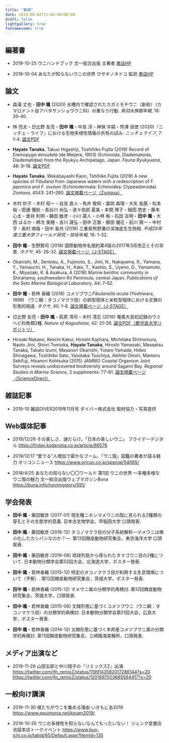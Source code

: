 ```yaml
---
title: "業績"
date: 2019-08-02T11:04:49+08:00
draft: false
lightgallery: true
fontawesome: true
---
```


## 編著書
* 2019-10-25 ウニハンドブック 文一総合出版 主著者 [書店HP <i class="fas fa-external-link-alt"></i>](https://www.bun-ichi.co.jp/tabid/57/pdid/978-4-8299-8165-8/Default.aspx)

* 2019-10-04 あなたが知らないウニの世界 ウサギノネドコ 監訳 [書店HP <i class="fas fa-external-link-alt"></i>](https://usaginonedoko.shop-pro.jp/?pid=145610580)

## 論文
* 森滝 丈也・**田中 颯** (2020) 水槽内で確認されたカガミモチウニ（新称）（カマロドント目アバタサンショウウニ科）の重なり行動. *鳥羽水族館年報*, 16: 35–40.

* 林 亮太・日比野 友亮・**田中 颯**・中島 淳・神保 宇嗣・熊澤 辰徳 (2020)『ニッチェ・ライフ』における生物多様性情報の共有の試み. *ニッチェライフ*, 7: 1–4. [論文PDF <i class="fas fa-external-link-alt"></i>](https://media.niche-life.com/series/007/Niche007_01.pdf)

* **Hayate Tanaka**, Takuo Higashiji, Toshihiko Fujita (2019) Record of *Eremopyga denudata* (de Meijere, 1903) (Echinoida, Diadematoida, Diadematidae) from the Ryukyu Archipelago, Japan. *Fauna Ryukyuana*, 48: 9–18. [論文PDF <i class="fas fa-external-link-alt"></i>](http://w3.u-ryukyu.ac.jp/naruse/lab/2019J_files/48-3_Tanaka_etal.pdf)

* **Hayate Tanaka**, Wakabayashi Kaori, Tshihiko Fujita (2019) A new species of *Fibularia* from Japanese waters with a redescription of *F. japonica* and *F. ovulum* (Echinodermata: Echinoidea: Clypeasteroida). *Zootaxa*, 4543: 241–260. [論文掲載ページ（Zootaxa） <i class="fas fa-external-link-alt"></i>](https://www.biotaxa.org/Zootaxa/article/view/zootaxa.4543.2.4)

* 木村 妙子・木村 昭一・自見 直人・角井 敬知・冨岡 森理・大矢 佑基・松本 裕・田邊 優航・長谷川 尚弘・波々伯部 夏美・本間 理子・細田 悠史・藤本 心太・倉持 利明・藤田 敏彦・小川 晟人・小林 格・石田 吉明・**田中 颯**・大西 はるか・締次 美穂・吉川 晟弘・田中 正敦・櫛田 優花・前川 陽一・中村 亨・奥村 順哉・田中 香月 (2018) 三重県熊野灘の深海底生生物相. *平成29年度三重大学フィールド研究・技術年報*, 16: 1–32.

* **田中 颯**・生野賢司 (2018) 国際動物命名規約第4版の2017年3月改正とその背景. *タクサ*, 45: 28-32. [論文掲載ページ（J-STAGE） <i class="fas fa-external-link-alt"></i>](https://www.jstage.jst.go.jp/article/taxa/45/0/45_28/_article/-char/ja/)

* Okanishi, M., Sentoku, A., Fujimoto, S., Jimi, N., Nakayama, R., Yamana, Y., Yamauchi, H., Tanaka, H., Kato, T., Kashio, S., Uyeno, D., Yamamoto, K., Miyazaki, K. & Asakura, A (2016) Marine benthic community in Shirahama, southwestern Kii Peninsula, central Japan. *Publications of the Seto Marine Biological Laboratory*, 44: 7–52.

* **田中 颯**・若林 香織 (2016) コメツブウニ*Fibulariella acuta* (Yoshiwara, 1898) （ウニ綱：タコノマクラ目）の卵型個体と米粒型個体における叉棘の形態的相違. *タクサ*, 40: 1–8. [論文掲載ページ（J-STAGE） <i class="fas fa-external-link-alt"></i>](https://www.jstage.jst.go.jp/article/taxa/40/0/40_KJ00010251799/_article/-char/ja)

* 日比野 友亮・**田中 颯**・萩原 清司・木村 清志 (2016) 奄美大島初記録のウミヘビ科魚類2種. *Nature of Kagoshima*, 42: 21–26. [論文PDF（鹿児島大学リポジトリ） <i class="fas fa-external-link-alt"></i>](https://ir.kagoshima-u.ac.jp/?action=repository_action_common_download&item_id=13909&item_no=1&attribute_id=16&file_no=1)

* Hiroaki Nakano, Keiichi Kakui, Hiroshi Kajihara, Michitaka Shimomura, Naoto Jimi, Shinri Tomioka, **Hayate Tanaka**, Hiroshi Yamasaki, Masaatsu Tanaka, Takato Izumi, Masanori Okanishi, Yutaro Yamada, Hideo Shinagawa, Toshihiko Sato, Yasutaka Tsuchiya, Akihito Omori, Mamoru Sekifuji, Hisanori Kohtsuka (2015) JAMBIO Coastal Organism Joint Surveys reveals undiscovered biodiversity around Sagami Bay. *Regional Studies in Marine Science*, 2 suppliments: 77–81. [論文掲載ページ（ScienceDirect） <i class="fas fa-external-link-alt"></i>](https://www.sciencedirect.com/science/article/abs/pii/S2352485515000158)

## 雑誌記事
* 2019-10 雑誌DIVER2019年11月号 ダイバー株式会社 取材協力・写真提供

## Web媒体記事
* 2019/12/26 その美しさ、謎だらけ。「日本の美しいウニ」 フライデーデジタル <https://friday.kodansha.co.jp/article/86576>

* 2019/12/17 “愛でる”人増加で密かなブーム、「ウニ殻」図鑑の著者が語る魅力 オリコンニュース <https://www.oricon.co.jp/special/54065/>

* 2018/4/25 あなたの知らない〇〇ワールド 第1回 ウニの世界 〜多種多様なウニ殻の魅力 文一総合出版ウェブマガジンBuna <https://buna.info/runningstory/591/>

## 学会発表
* **田中 颯**・藤田敏彦 (2017-01) 現生種ニホンマメウニの殻に見られる2種類の穿孔とその生態学的意義. 日本古生物学会，早稲田大学 口頭発表.

* **田中 颯**・藤田敏彦 (2016-12) タコノマクラ目の分子系統解析―マメウニは微小化したカシパンなのか？―. 第13回棘皮動物研究集会，東京海洋大学 口頭発表.

* **田中 颯**・藤田敏彦 (2016-06) 琉球列島から得られたタマゴウニ目の2種について. 日本動物分類学会第52回大会，北海道大学，ポスター発表.

* **田中 颯**・若林香織 (2015-12) 特定のタコノマクラ目が利用する生息環境について（予察）. 第12回棘皮動物研究集会，茨城大学，ポスター発表.

* **田中 颯**・若林香織 (2015-12) マメウニ属の分類学的再検討. 第12回棘皮動物研究集会，茨城大学，口頭発表.

* **田中 颯**・若林香織 (2015-06) 叉棘形態に基づくコメツブウニ（ウニ綱：タコノマクラ目）の分類学的再検討. 日本動物分類学会第51回大会，広島大学，ポスター発表.

* **田中 颯**・若林香織 (2014-12) 叉棘形態に基づく本邦産コメツブウニ属の分類学的再検討. 第11回棘皮動物研究集会，三崎臨海実験所，口頭発表.

## メディア出演など

* 2019-11-26 山田五郎と中川翔子の『リミックスZ』出演
https://twitter.com/jfn_remixZ/status/1199143582017286144?s=20
https://twitter.com/jfn_remixZ/status/1201697003685564417?s=20

## 一般向け講演

* 2019-11-30 僕たちがウニを集める理由 いきもにあ2019 <https://www.equimonia.net/kouen2019/>

* 2019-10-26 ウニの多様性を知らないなんてもったいない！ ジュンク堂書店池袋本店トークイベント <https://www.bun-ichi.co.jp/tabid/65/Default.aspx?ItemId=135>
